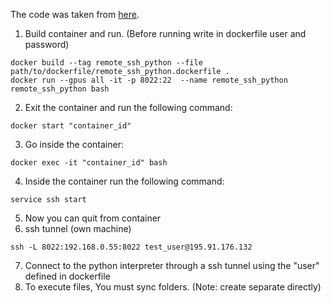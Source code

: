 The code was taken from [here](https://towardsdatascience.com/effective-deep-learning-development-environment-with-pycharm-and-docker-34018f122d92).

1. Build container and run. (Before running write in dockerfile user and password)
```
docker build --tag remote_ssh_python --file path/to/dockerfile/remote_ssh_python.dockerfile .
docker run --gpus all -it -p 8022:22  --name remote_ssh_python remote_ssh_python bash
```
2. Exit the container and run the following command:
```
docker start "container_id"    
```
3. Go inside the container:
```
docker exec -it "container_id" bash
```
4. Inside the container run the following command:
```
service ssh start
```
5. Now you can quit from container
6.  ssh tunnel (own machine)
```
ssh -L 8022:192.168.0.55:8022 test_user@195.91.176.132
```

7. Connect to the python interpreter through a ssh tunnel using the "user" defined in dockerfile
8. To execute files, You must sync folders. (Note: create separate directly)